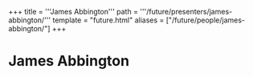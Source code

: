 +++
title = '''James Abbington'''
path = '''/future/presenters/james-abbington/'''
template = "future.html"
aliases = ["/future/people/james-abbington/"]
+++

<h1>James Abbington</h1>


